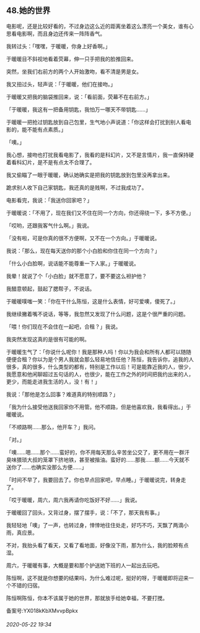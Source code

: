 ## 48.她的世界
电影呢，还是比较好看的，不过身边这么近的距离坐着这么漂亮一个美女，谁有心思看电影啊，而且身边还传来一阵阵香气。


我转过头：「嘿嘿，于暖暖，你身上好香啊。」


于暖暖目不斜视地看着荧幕，伸一只手把我的脸推回来。


突然，坐我们右前方的两个人开始激吻，看不清是男是女。


我又扭过头，轻声说：「于暖暖，他们在接吻。」


于暖暖又把我的脑袋推回来，说：「看前面，荧幕不在右前方。」


「于暖暖，我这有一把备用钥匙，我怕万一哪天不带钥匙……」


于暖暖一把抢过钥匙放到自己包里，生气地小声说道：「你这样会打扰到别人看电影的，能不能有点素质。」


「噢。」


我心想，接吻也打扰我看电影了，我看的是科幻片，又不是言情片，我一直保持硬着看科幻片，是不是有点太不合理了。


我又偷瞄了一眼于暖暖，确认她确实是把我的钥匙放到包里没再拿出来。


跪求别人收下自己家钥匙，我还真的是贱啊，不过我成功了。


电影看完，我说：「我送你回家吧？」


于暖暖说：「不用了，现在我们又不住在同一个方向，你还得绕一下，多不方便。」


「哎哟，还跟我客气什么啊。」我说。


「没有啦，可是你真的很不方便啊，又不在一个方向。」于暖暖说。


我说：「那么，现在每天送你的那个小白脸和你住在同一个方向？」


「什么小白脸啊，说话能不能尊重一下人家。」于暖暖说。


我晕！就说了个「小白脸」就不愿意了，要不要这么袒护他？


我醋意顿起，鼓起了腮帮子，不说话。


于暖暖噗嗤一笑：「你在干什么陈恒，这是什么表情，好可爱噢，傻死了。」


我继续撇着嘴不说话，等等，我忽然又发现了什么问题，这是个很严重的问题。


「喂！你们现在不会住在一起吧，合租？」我说。


我突然发现这真的是很有可能的啊。


于暖暖生气了：「你说什么呢你！我是那种人吗！你以为我会和所有人都可以随随便便合租？你以为是个男人我就会那么轻易地信任他？陈恒，我告诉你，追我的人很多，真的很多，什么类型的都有，特别是工作以后！可是能靠近我的人，很少，我愿意和他闲聊超过五句话的人，也很少，能在工作之外的时间把我约出来的人，更少，而能走进我生活的人，没！有！」


我说：「那他是怎么回事？难道真的特别顺路？」


「我为什么接受他送我回家你不用管。他不顺路，但是他喜欢我，我看得出。」于暖暖说。


「不顺路啊……那么，他开车？」我问。


「对。」


「噢……嗯……那个……蛮好的，你不用每天那么辛苦坐公交了，更不用在一群汗臭味猥琐大叔的笼罩下挤地铁，甚至被揩油。蛮好的……那我……额……今天就不送你了……也确实没那么方便……」


「时间不早了，我要回去了。你也早点回家吧，早点睡。」于暖暖说完，转身走了。


「哎于暖暖，周六，周六我再请你吃饭好不好……」我说。


于暖暖回了回头，又背过身，摆了摆手，说：「不了，那天我有事。」


我轻轻地「噢」了一声，也转过身，悻悻地往住处走，好巧不巧，天飘了两滴小雨，真应景。


不对，我抬头看了看天，又看了看地面，好像没下雨，那为什么，我的脸颊有点湿。


周六，于暖暖有事，大概是要和那个护送她下班的人一起出去玩吧。


陈恒啊，这不就是你想要的结果吗，为什么难过呢，挺好的呀，于暖暖即将迎来一个不错的归宿。


陈恒啊陈恒，你本不该属于她的世界，那就放手给她幸福，不要打搅。


备案号:YX018kKbXMvvpBpkx


###### 2020-05-22 19:34
